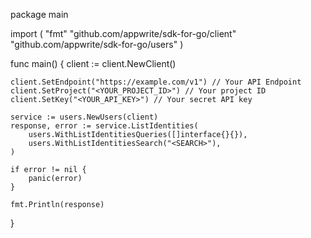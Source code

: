 package main

import (
    "fmt"
    "github.com/appwrite/sdk-for-go/client"
    "github.com/appwrite/sdk-for-go/users"
)

func main() {
    client := client.NewClient()

    client.SetEndpoint("https://example.com/v1") // Your API Endpoint
    client.SetProject("<YOUR_PROJECT_ID>") // Your project ID
    client.SetKey("<YOUR_API_KEY>") // Your secret API key

    service := users.NewUsers(client)
    response, error := service.ListIdentities(
        users.WithListIdentitiesQueries([]interface{}{}),
        users.WithListIdentitiesSearch("<SEARCH>"),
    )

    if error != nil {
        panic(error)
    }

    fmt.Println(response)
}
